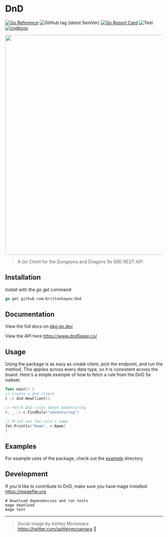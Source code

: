 # DnD

[![Go Reference](https://pkg.go.dev/badge/github.com/brittonhayes/dnd.svg)](https://pkg.go.dev/github.com/brittonhayes/dnd)
![GitHub tag (latest SemVer)](https://img.shields.io/github/v/tag/brittonhayes/dnd?color=blue&label=Latest%20Version&sort=semver)
[![Go Report Card](https://goreportcard.com/badge/github.com/brittonhayes/dnd)](https://goreportcard.com/report/github.com/brittonhayes/dnd)
![Test](https://github.com/brittonhayes/dnd/workflows/Test/badge.svg)
[![codecov](https://codecov.io/gh/brittonhayes/dnd/branch/main/graph/badge.svg?token=VN11FU4LBW)](https://codecov.io/gh/brittonhayes/dnd)

<img width="700" src="https://repository-images.githubusercontent.com/328138488/50a49700-522a-11eb-85be-7d8244592f86"></img>

> A Go Client for the Dungeons and Dragons 5e SRD REST API

## Installation

Install with the go get command

```go
go get github.com/brittonhayes/dnd
```

## Documentation

View the full docs on [pkg.go.dev](https://pkg.go.dev/github.com/brittonhayes/dnd)

View the API here https://www.dnd5eapi.co/

## Usage

Using the package is as easy as create client, pick the endpoint, and run the method. This applies across every data
type, so it is consistent across the board. Here's a simple example of how to fetch a rule from the DnD 5e ruleset.

```go
func main() {
// Create a dnd client
c := dnd.NewClient()

// Fetch DnD rules about adventuring
r, _ := c.FindRule("adventuring")

// Print out the rule's name
fmt.Println("Name", r.Name)
}
```

## Examples

For example uses of the package, check out the [example](./example) directory

## Development

If you'd like to contribute to DnD\, make sure you have mage installed: https://magefile.org

```shell
# Download dependencies and run tests
mage download
mage test
```

---

> Social image by Ashley Mcnamara https://twitter.com/ashleymcnamara 💖
